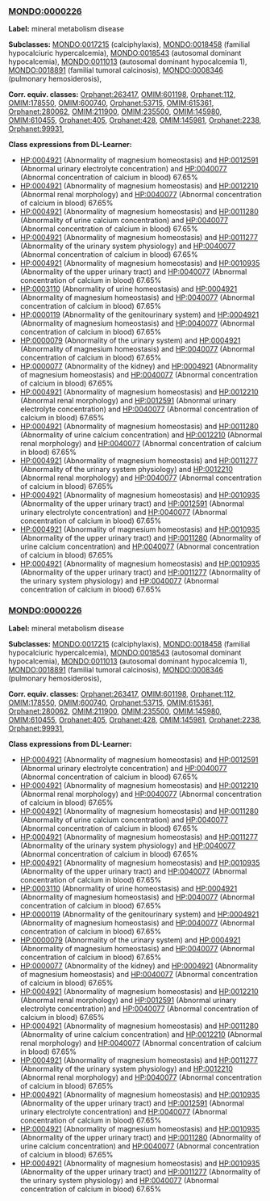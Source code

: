
### [MONDO:0000226](http://purl.obolibrary.org/obo/MONDO_0000226)
**Label:** mineral metabolism disease

**Subclasses:** [MONDO:0017215](http://purl.obolibrary.org/obo/MONDO_0017215) (calciphylaxis), [MONDO:0018458](http://purl.obolibrary.org/obo/MONDO_0018458) (familial hypocalciuric hypercalcemia), [MONDO:0018543](http://purl.obolibrary.org/obo/MONDO_0018543) (autosomal dominant hypocalcemia), [MONDO:0011013](http://purl.obolibrary.org/obo/MONDO_0011013) (autosomal dominant hypocalcemia 1), [MONDO:0018891](http://purl.obolibrary.org/obo/MONDO_0018891) (familial tumoral calcinosis), [MONDO:0008346](http://purl.obolibrary.org/obo/MONDO_0008346) (pulmonary hemosiderosis), 

**Corr. equiv. classes:** [Orphanet:263417](http://www.orpha.net/ORDO/Orphanet_263417), [OMIM:601198](http://purl.obolibrary.org/obo/OMIM_601198), [Orphanet:112](http://www.orpha.net/ORDO/Orphanet_112), [OMIM:178550](http://purl.obolibrary.org/obo/OMIM_178550), [OMIM:600740](http://purl.obolibrary.org/obo/OMIM_600740), [Orphanet:53715](http://www.orpha.net/ORDO/Orphanet_53715), [OMIM:615361](http://purl.obolibrary.org/obo/OMIM_615361), [Orphanet:280062](http://www.orpha.net/ORDO/Orphanet_280062), [OMIM:211900](http://purl.obolibrary.org/obo/OMIM_211900), [OMIM:235500](http://purl.obolibrary.org/obo/OMIM_235500), [OMIM:145980](http://purl.obolibrary.org/obo/OMIM_145980), [OMIM:610455](http://purl.obolibrary.org/obo/OMIM_610455), [Orphanet:405](http://www.orpha.net/ORDO/Orphanet_405), [Orphanet:428](http://www.orpha.net/ORDO/Orphanet_428), [OMIM:145981](http://purl.obolibrary.org/obo/OMIM_145981), [Orphanet:2238](http://www.orpha.net/ORDO/Orphanet_2238), [Orphanet:99931](http://www.orpha.net/ORDO/Orphanet_99931), 

**Class expressions from DL-Learner:**

- [HP:0004921](http://purl.obolibrary.org/obo/HP_0004921) (Abnormality of magnesium homeostasis) and [HP:0012591](http://purl.obolibrary.org/obo/HP_0012591) (Abnormal urinary electrolyte concentration) and [HP:0040077](http://purl.obolibrary.org/obo/HP_0040077) (Abnormal concentration of calcium in blood) 67.65%
- [HP:0004921](http://purl.obolibrary.org/obo/HP_0004921) (Abnormality of magnesium homeostasis) and [HP:0012210](http://purl.obolibrary.org/obo/HP_0012210) (Abnormal renal morphology) and [HP:0040077](http://purl.obolibrary.org/obo/HP_0040077) (Abnormal concentration of calcium in blood) 67.65%
- [HP:0004921](http://purl.obolibrary.org/obo/HP_0004921) (Abnormality of magnesium homeostasis) and [HP:0011280](http://purl.obolibrary.org/obo/HP_0011280) (Abnormality of urine calcium concentration) and [HP:0040077](http://purl.obolibrary.org/obo/HP_0040077) (Abnormal concentration of calcium in blood) 67.65%
- [HP:0004921](http://purl.obolibrary.org/obo/HP_0004921) (Abnormality of magnesium homeostasis) and [HP:0011277](http://purl.obolibrary.org/obo/HP_0011277) (Abnormality of the urinary system physiology) and [HP:0040077](http://purl.obolibrary.org/obo/HP_0040077) (Abnormal concentration of calcium in blood) 67.65%
- [HP:0004921](http://purl.obolibrary.org/obo/HP_0004921) (Abnormality of magnesium homeostasis) and [HP:0010935](http://purl.obolibrary.org/obo/HP_0010935) (Abnormality of the upper urinary tract) and [HP:0040077](http://purl.obolibrary.org/obo/HP_0040077) (Abnormal concentration of calcium in blood) 67.65%
- [HP:0003110](http://purl.obolibrary.org/obo/HP_0003110) (Abnormality of urine homeostasis) and [HP:0004921](http://purl.obolibrary.org/obo/HP_0004921) (Abnormality of magnesium homeostasis) and [HP:0040077](http://purl.obolibrary.org/obo/HP_0040077) (Abnormal concentration of calcium in blood) 67.65%
- [HP:0000119](http://purl.obolibrary.org/obo/HP_0000119) (Abnormality of the genitourinary system) and [HP:0004921](http://purl.obolibrary.org/obo/HP_0004921) (Abnormality of magnesium homeostasis) and [HP:0040077](http://purl.obolibrary.org/obo/HP_0040077) (Abnormal concentration of calcium in blood) 67.65%
- [HP:0000079](http://purl.obolibrary.org/obo/HP_0000079) (Abnormality of the urinary system) and [HP:0004921](http://purl.obolibrary.org/obo/HP_0004921) (Abnormality of magnesium homeostasis) and [HP:0040077](http://purl.obolibrary.org/obo/HP_0040077) (Abnormal concentration of calcium in blood) 67.65%
- [HP:0000077](http://purl.obolibrary.org/obo/HP_0000077) (Abnormality of the kidney) and [HP:0004921](http://purl.obolibrary.org/obo/HP_0004921) (Abnormality of magnesium homeostasis) and [HP:0040077](http://purl.obolibrary.org/obo/HP_0040077) (Abnormal concentration of calcium in blood) 67.65%
- [HP:0004921](http://purl.obolibrary.org/obo/HP_0004921) (Abnormality of magnesium homeostasis) and [HP:0012210](http://purl.obolibrary.org/obo/HP_0012210) (Abnormal renal morphology) and [HP:0012591](http://purl.obolibrary.org/obo/HP_0012591) (Abnormal urinary electrolyte concentration) and [HP:0040077](http://purl.obolibrary.org/obo/HP_0040077) (Abnormal concentration of calcium in blood) 67.65%
- [HP:0004921](http://purl.obolibrary.org/obo/HP_0004921) (Abnormality of magnesium homeostasis) and [HP:0011280](http://purl.obolibrary.org/obo/HP_0011280) (Abnormality of urine calcium concentration) and [HP:0012210](http://purl.obolibrary.org/obo/HP_0012210) (Abnormal renal morphology) and [HP:0040077](http://purl.obolibrary.org/obo/HP_0040077) (Abnormal concentration of calcium in blood) 67.65%
- [HP:0004921](http://purl.obolibrary.org/obo/HP_0004921) (Abnormality of magnesium homeostasis) and [HP:0011277](http://purl.obolibrary.org/obo/HP_0011277) (Abnormality of the urinary system physiology) and [HP:0012210](http://purl.obolibrary.org/obo/HP_0012210) (Abnormal renal morphology) and [HP:0040077](http://purl.obolibrary.org/obo/HP_0040077) (Abnormal concentration of calcium in blood) 67.65%
- [HP:0004921](http://purl.obolibrary.org/obo/HP_0004921) (Abnormality of magnesium homeostasis) and [HP:0010935](http://purl.obolibrary.org/obo/HP_0010935) (Abnormality of the upper urinary tract) and [HP:0012591](http://purl.obolibrary.org/obo/HP_0012591) (Abnormal urinary electrolyte concentration) and [HP:0040077](http://purl.obolibrary.org/obo/HP_0040077) (Abnormal concentration of calcium in blood) 67.65%
- [HP:0004921](http://purl.obolibrary.org/obo/HP_0004921) (Abnormality of magnesium homeostasis) and [HP:0010935](http://purl.obolibrary.org/obo/HP_0010935) (Abnormality of the upper urinary tract) and [HP:0011280](http://purl.obolibrary.org/obo/HP_0011280) (Abnormality of urine calcium concentration) and [HP:0040077](http://purl.obolibrary.org/obo/HP_0040077) (Abnormal concentration of calcium in blood) 67.65%
- [HP:0004921](http://purl.obolibrary.org/obo/HP_0004921) (Abnormality of magnesium homeostasis) and [HP:0010935](http://purl.obolibrary.org/obo/HP_0010935) (Abnormality of the upper urinary tract) and [HP:0011277](http://purl.obolibrary.org/obo/HP_0011277) (Abnormality of the urinary system physiology) and [HP:0040077](http://purl.obolibrary.org/obo/HP_0040077) (Abnormal concentration of calcium in blood) 67.65%



### [MONDO:0000226](http://purl.obolibrary.org/obo/MONDO_0000226)
**Label:** mineral metabolism disease

**Subclasses:** [MONDO:0017215](http://purl.obolibrary.org/obo/MONDO_0017215) (calciphylaxis), [MONDO:0018458](http://purl.obolibrary.org/obo/MONDO_0018458) (familial hypocalciuric hypercalcemia), [MONDO:0018543](http://purl.obolibrary.org/obo/MONDO_0018543) (autosomal dominant hypocalcemia), [MONDO:0011013](http://purl.obolibrary.org/obo/MONDO_0011013) (autosomal dominant hypocalcemia 1), [MONDO:0018891](http://purl.obolibrary.org/obo/MONDO_0018891) (familial tumoral calcinosis), [MONDO:0008346](http://purl.obolibrary.org/obo/MONDO_0008346) (pulmonary hemosiderosis), 

**Corr. equiv. classes:** [Orphanet:263417](http://www.orpha.net/ORDO/Orphanet_263417), [OMIM:601198](http://purl.obolibrary.org/obo/OMIM_601198), [Orphanet:112](http://www.orpha.net/ORDO/Orphanet_112), [OMIM:178550](http://purl.obolibrary.org/obo/OMIM_178550), [OMIM:600740](http://purl.obolibrary.org/obo/OMIM_600740), [Orphanet:53715](http://www.orpha.net/ORDO/Orphanet_53715), [OMIM:615361](http://purl.obolibrary.org/obo/OMIM_615361), [Orphanet:280062](http://www.orpha.net/ORDO/Orphanet_280062), [OMIM:211900](http://purl.obolibrary.org/obo/OMIM_211900), [OMIM:235500](http://purl.obolibrary.org/obo/OMIM_235500), [OMIM:145980](http://purl.obolibrary.org/obo/OMIM_145980), [OMIM:610455](http://purl.obolibrary.org/obo/OMIM_610455), [Orphanet:405](http://www.orpha.net/ORDO/Orphanet_405), [Orphanet:428](http://www.orpha.net/ORDO/Orphanet_428), [OMIM:145981](http://purl.obolibrary.org/obo/OMIM_145981), [Orphanet:2238](http://www.orpha.net/ORDO/Orphanet_2238), [Orphanet:99931](http://www.orpha.net/ORDO/Orphanet_99931), 

**Class expressions from DL-Learner:**

- [HP:0004921](http://purl.obolibrary.org/obo/HP_0004921) (Abnormality of magnesium homeostasis) and [HP:0012591](http://purl.obolibrary.org/obo/HP_0012591) (Abnormal urinary electrolyte concentration) and [HP:0040077](http://purl.obolibrary.org/obo/HP_0040077) (Abnormal concentration of calcium in blood) 67.65%
- [HP:0004921](http://purl.obolibrary.org/obo/HP_0004921) (Abnormality of magnesium homeostasis) and [HP:0012210](http://purl.obolibrary.org/obo/HP_0012210) (Abnormal renal morphology) and [HP:0040077](http://purl.obolibrary.org/obo/HP_0040077) (Abnormal concentration of calcium in blood) 67.65%
- [HP:0004921](http://purl.obolibrary.org/obo/HP_0004921) (Abnormality of magnesium homeostasis) and [HP:0011280](http://purl.obolibrary.org/obo/HP_0011280) (Abnormality of urine calcium concentration) and [HP:0040077](http://purl.obolibrary.org/obo/HP_0040077) (Abnormal concentration of calcium in blood) 67.65%
- [HP:0004921](http://purl.obolibrary.org/obo/HP_0004921) (Abnormality of magnesium homeostasis) and [HP:0011277](http://purl.obolibrary.org/obo/HP_0011277) (Abnormality of the urinary system physiology) and [HP:0040077](http://purl.obolibrary.org/obo/HP_0040077) (Abnormal concentration of calcium in blood) 67.65%
- [HP:0004921](http://purl.obolibrary.org/obo/HP_0004921) (Abnormality of magnesium homeostasis) and [HP:0010935](http://purl.obolibrary.org/obo/HP_0010935) (Abnormality of the upper urinary tract) and [HP:0040077](http://purl.obolibrary.org/obo/HP_0040077) (Abnormal concentration of calcium in blood) 67.65%
- [HP:0003110](http://purl.obolibrary.org/obo/HP_0003110) (Abnormality of urine homeostasis) and [HP:0004921](http://purl.obolibrary.org/obo/HP_0004921) (Abnormality of magnesium homeostasis) and [HP:0040077](http://purl.obolibrary.org/obo/HP_0040077) (Abnormal concentration of calcium in blood) 67.65%
- [HP:0000119](http://purl.obolibrary.org/obo/HP_0000119) (Abnormality of the genitourinary system) and [HP:0004921](http://purl.obolibrary.org/obo/HP_0004921) (Abnormality of magnesium homeostasis) and [HP:0040077](http://purl.obolibrary.org/obo/HP_0040077) (Abnormal concentration of calcium in blood) 67.65%
- [HP:0000079](http://purl.obolibrary.org/obo/HP_0000079) (Abnormality of the urinary system) and [HP:0004921](http://purl.obolibrary.org/obo/HP_0004921) (Abnormality of magnesium homeostasis) and [HP:0040077](http://purl.obolibrary.org/obo/HP_0040077) (Abnormal concentration of calcium in blood) 67.65%
- [HP:0000077](http://purl.obolibrary.org/obo/HP_0000077) (Abnormality of the kidney) and [HP:0004921](http://purl.obolibrary.org/obo/HP_0004921) (Abnormality of magnesium homeostasis) and [HP:0040077](http://purl.obolibrary.org/obo/HP_0040077) (Abnormal concentration of calcium in blood) 67.65%
- [HP:0004921](http://purl.obolibrary.org/obo/HP_0004921) (Abnormality of magnesium homeostasis) and [HP:0012210](http://purl.obolibrary.org/obo/HP_0012210) (Abnormal renal morphology) and [HP:0012591](http://purl.obolibrary.org/obo/HP_0012591) (Abnormal urinary electrolyte concentration) and [HP:0040077](http://purl.obolibrary.org/obo/HP_0040077) (Abnormal concentration of calcium in blood) 67.65%
- [HP:0004921](http://purl.obolibrary.org/obo/HP_0004921) (Abnormality of magnesium homeostasis) and [HP:0011280](http://purl.obolibrary.org/obo/HP_0011280) (Abnormality of urine calcium concentration) and [HP:0012210](http://purl.obolibrary.org/obo/HP_0012210) (Abnormal renal morphology) and [HP:0040077](http://purl.obolibrary.org/obo/HP_0040077) (Abnormal concentration of calcium in blood) 67.65%
- [HP:0004921](http://purl.obolibrary.org/obo/HP_0004921) (Abnormality of magnesium homeostasis) and [HP:0011277](http://purl.obolibrary.org/obo/HP_0011277) (Abnormality of the urinary system physiology) and [HP:0012210](http://purl.obolibrary.org/obo/HP_0012210) (Abnormal renal morphology) and [HP:0040077](http://purl.obolibrary.org/obo/HP_0040077) (Abnormal concentration of calcium in blood) 67.65%
- [HP:0004921](http://purl.obolibrary.org/obo/HP_0004921) (Abnormality of magnesium homeostasis) and [HP:0010935](http://purl.obolibrary.org/obo/HP_0010935) (Abnormality of the upper urinary tract) and [HP:0012591](http://purl.obolibrary.org/obo/HP_0012591) (Abnormal urinary electrolyte concentration) and [HP:0040077](http://purl.obolibrary.org/obo/HP_0040077) (Abnormal concentration of calcium in blood) 67.65%
- [HP:0004921](http://purl.obolibrary.org/obo/HP_0004921) (Abnormality of magnesium homeostasis) and [HP:0010935](http://purl.obolibrary.org/obo/HP_0010935) (Abnormality of the upper urinary tract) and [HP:0011280](http://purl.obolibrary.org/obo/HP_0011280) (Abnormality of urine calcium concentration) and [HP:0040077](http://purl.obolibrary.org/obo/HP_0040077) (Abnormal concentration of calcium in blood) 67.65%
- [HP:0004921](http://purl.obolibrary.org/obo/HP_0004921) (Abnormality of magnesium homeostasis) and [HP:0010935](http://purl.obolibrary.org/obo/HP_0010935) (Abnormality of the upper urinary tract) and [HP:0011277](http://purl.obolibrary.org/obo/HP_0011277) (Abnormality of the urinary system physiology) and [HP:0040077](http://purl.obolibrary.org/obo/HP_0040077) (Abnormal concentration of calcium in blood) 67.65%


